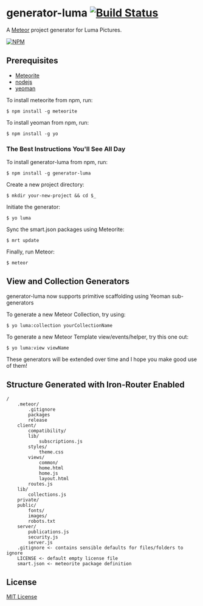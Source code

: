 # generator-luma [![Build Status](https://secure.travis-ci.org/LumaPictures/generator-luma.png?branch=master)](https://travis-ci.org/LumaPictures/generator-luma)

A [Meteor](http://meteor.com) project generator for Luma Pictures.

[![NPM](https://nodei.co/npm/generator-luma.png)](https://nodei.co/npm/generator-luma/)

## Prerequisites
* [Meteorite](https://github.com/oortcloud/meteorite)
* [nodejs](http://nodejs.com)
* [yeoman](http://yeoman.io)

To install meteorite from npm, run:

```
$ npm install -g meteorite
```

To install yeoman from npm, run:

```
$ npm install -g yo
```

### The Best Instructions You'll See All Day

To install generator-luma from npm, run:

```
$ npm install -g generator-luma
```

Create a new project directory:

```
$ mkdir your-new-project && cd $_
```

Initiate the generator:

```
$ yo luma
```

Sync the smart.json packages using Meteorite:

```
$ mrt update
```

Finally, run Meteor:

```
$ meteor
```

## View and Collection Generators
generator-luma now supports primitive scaffolding using Yeoman sub-generators

To generate a new Meteor Collection, try using:

```
$ yo luma:collection yourCollectionName
```

To generate a new Meteor Template view/events/helper, try this one out:

```
$ yo luma:view viewName
```

These generators will be extended over time and I hope you make good use of them!

## Structure Generated with Iron-Router Enabled
```
/
    .meteor/
        .gitignore
        packages
        release
    client/
        compatibility/
        lib/
            subscriptions.js
        styles/
            theme.css
        views/
            common/
            home.html
            home.js
            layout.html
        routes.js
    lib/
        collections.js
    private/
    public/
        fonts/
        images/
        robots.txt
    server/
        publications.js
        security.js
        server.js
    .gitignore <- contains sensible defaults for files/folders to ignore
    LICENSE <- default empty license file
    smart.json <- meteorite package definition
```

## License

[MIT License](http://en.wikipedia.org/wiki/MIT_License)
